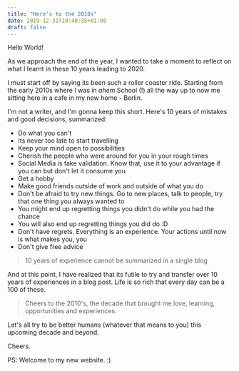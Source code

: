 ```yaml
---
title: "Here's to the 2010s"
date: 2019-12-31T10:40:35+01:00
draft: false
---
```


Hello World!

As we approach the end of the year, I wanted to take a moment to reflect on what I learnt in these 10 years leading to 2020.

I must start off by saying its been such a roller coaster ride. Starting from the early 2010s where I was in *ahem* School (!) all the way up to now me sitting here in a cafe in my new home - Berlin.

I'm not a writer, and I'm gonna keep this short. Here's 10 years of mistakes and good decisions, summarized:

- Do what you can't
- Its never too late to start travelling
- Keep your mind open to possibilities
- Cherish the people who were around for you in your rough times
- Social Media is fake validation. Know that, use it to your advantage if you can but don't let it consume you
- Get a hobby
- Make good friends outside of work and outside of what you do
- Don't be afraid to try new things. Go to new places, talk to people, try that one thing you always wanted to
- You might end up regretting things you didn't do while you had the chance
- You will also end up regretting things you did do :D
- Don't have regrets. Everything is an experience. Your actions until now is what makes you, you
- Don't give free advice

>10 years of experience cannot be summarized in a single blog

And at this point, I have realized that its futile to try and transfer over 10 years of experiences in a blog post. Life is so rich that every day can be a 100 of these.

>Cheers to the 2010's, the decade that brought me love, learning, opportunities and experiences.

Let's all try to be better humans (whatever that means to you) this upcoming decade and beyond.

Cheers.

PS: Welcome to my new website. :)